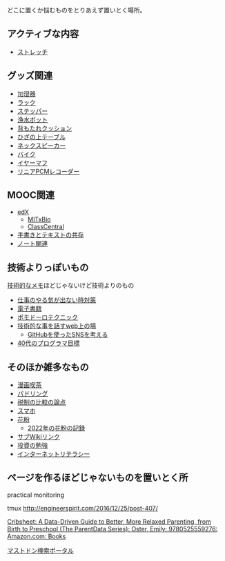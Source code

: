 どこに置くか悩むものをとりあえず置いとく場所。

## アクティブな内容

- [ストレッチ](ストレッチ.md)

## グッズ関連

- [加湿器](加湿器.md)
- [ラック](ラック.md)
- [ステッパー](ステッパー.md)
- [浄水ポット](浄水ポット.md)
- [背もたれクッション](背もたれクッション.md)
- [ひざの上テーブル](ひざの上テーブル.md)
- [ネックスピーカー](ネックスピーカー.md)
- [バイク](バイク.md)
- [イヤーマフ](イヤーマフ.md)
- [リニアPCMレコーダー](リニアPCMレコーダー.md)

## MOOC関連

- [edX](edX.md)
   - [MITxBio](MITxBio.md)
   - [ClassCentral](ClassCentral.md)
- [手書きとテキストの共存](手書きとテキストの共存.md)
- [ノート関連](ノート関連.md)

## 技術よりっぽいもの

[技術的なメモ](技術的なメモ.md)ほどじゃないけど技術よりのもの

- [仕事のやる気が出ない時対策](仕事のやる気が出ない時対策.md)
- [電子書籍](電子書籍.md)
- [ポモドーロテクニック](ポモドーロテクニック.md)
- [技術的な事を話すweb上の場](技術的な事を話すweb上の場.md)
  - [GitHubを使ったSNSを考える](GitHubを使ったSNSを考える.md)
- [40代のプログラマ目標](40代のプログラマ目標.md)

## そのほか雑多なもの

- [漫画喫茶](漫画喫茶.md)
- [パドリング](パドリング.md)
- [税制の比較の論点](税制の比較の論点.md)
- [スマホ](スマホ.md)
- [花粉](花粉.md)
  - [2022年の花粉の記録](2022年の花粉の記録.md)
- [サブWikiリンク](サブWikiリンク.md)
- [投資の勉強](投資の勉強.md)
- [インターネットリテラシー](インターネットリテラシー.md)

## ページを作るほどじゃないものを置いとく所

practical monitoring

tmux
http://engineerspirit.com/2016/12/25/post-407/

[Cribsheet: A Data-Driven Guide to Better, More Relaxed Parenting, from Birth to Preschool (The ParentData Series): Oster, Emily: 9780525559276: Amazon.com: Books](https://www.amazon.com/Cribsheet-Data-Driven-Relaxed-Parenting-Preschool/dp/0525559272/)

[マストドン検索ポータル](https://msearch.fediverse.media/)